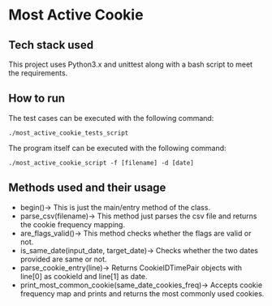 # Most Active Cookie
## Tech stack used
This project uses Python3.x and unittest along with a bash script to meet the requirements.

## How to run
The test cases can be executed with the following command:

```./most_active_cookie_tests_script```

The program itself can be executed with the following command:

```./most_active_cookie_script -f [filename] -d [date]```

## Methods used and their usage
- begin()-> This is just the main/entry method of the class.
- parse_csv(filename)-> This method just parses the csv file and returns the cookie frequency mapping.
- are_flags_valid()-> This method checks whether the flags are valid or not.
- is_same_date(input_date, target_date)-> Checks whether the two dates provided are same or not.
- parse_cookie_entry(line)-> Returns CookieIDTimePair objects with line[0] as cookieId and line[1] as date.
- print_most_common_cookie(same_date_cookies_freq)-> Accepts cookie frequency map and prints and returns the most commonly used cookies.